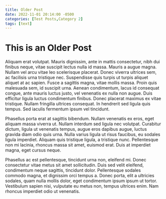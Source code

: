 ```yaml
---
title: Older Post
date: 2022-11-01 20:14:00 -0500
categories: [Test Posts,Category 2]
tags: [text]
---
```


# This is an Older Post

Aliquam erat volutpat. Mauris dignissim, ante in mattis consectetur, nibh dui finibus neque, vitae suscipit lectus nulla id massa. Mauris a augue magna. Nullam vel arcu vitae leo scelerisque placerat. Donec viverra ultrices sem, ac facilisis urna tristique nec. Suspendisse quis turpis ut turpis aliquet aliquet at ac sapien. Fusce a sagittis magna, vitae mollis massa. Proin quis malesuada sem, id suscipit urna. Aenean condimentum, lacus id consequat congue, ante mauris luctus justo, vel venenatis ex nulla non augue. Duis efficitur ligula luctus condimentum finibus. Donec placerat maximus ex vitae tristique. Nullam fringilla ultrices consequat. In hendrerit sed ligula quis tempus. Sed iaculis fermentum ipsum vel tincidunt.

Phasellus porta erat at sagittis bibendum. Nullam venenatis ex eros, eget aliquam massa viverra ut. Nullam interdum sed ligula nec volutpat. Curabitur dictum, ligula ut venenatis tempus, augue eros dapibus augue, luctus gravida diam odio quis urna. Nulla varius ligula ut risus faucibus, eu sodales ligula imperdiet. Aliquam quis tristique ligula, a tristique nunc. Pellentesque non mi lacinia, rhoncus massa sit amet, euismod erat. Duis at imperdiet magna, eget cursus neque.

Phasellus ac est pellentesque, tincidunt urna non, eleifend mi. Donec consectetur vitae metus sit amet sollicitudin. Duis sed velit eleifend, condimentum neque sagittis, tincidunt dolor. Pellentesque sodales commodo magna, et dignissim orci tempus a. Donec porta, elit a ultricies sodales, quam nulla mollis dolor, eget condimentum ipsum ipsum ut tortor. Vestibulum sapien nisi, vulputate eu metus non, tempus ultrices enim. Nam rhoncus imperdiet odio ut venenatis.